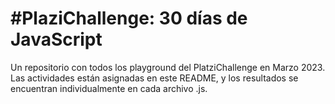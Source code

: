 # #PlaziChallenge: 30 días de JavaScript 
Un repositorio con todos los playground del PlatziChallenge en Marzo 2023. Las actividades están asignadas en este README, y los resultados se encuentran individualmente en cada archivo .js.
